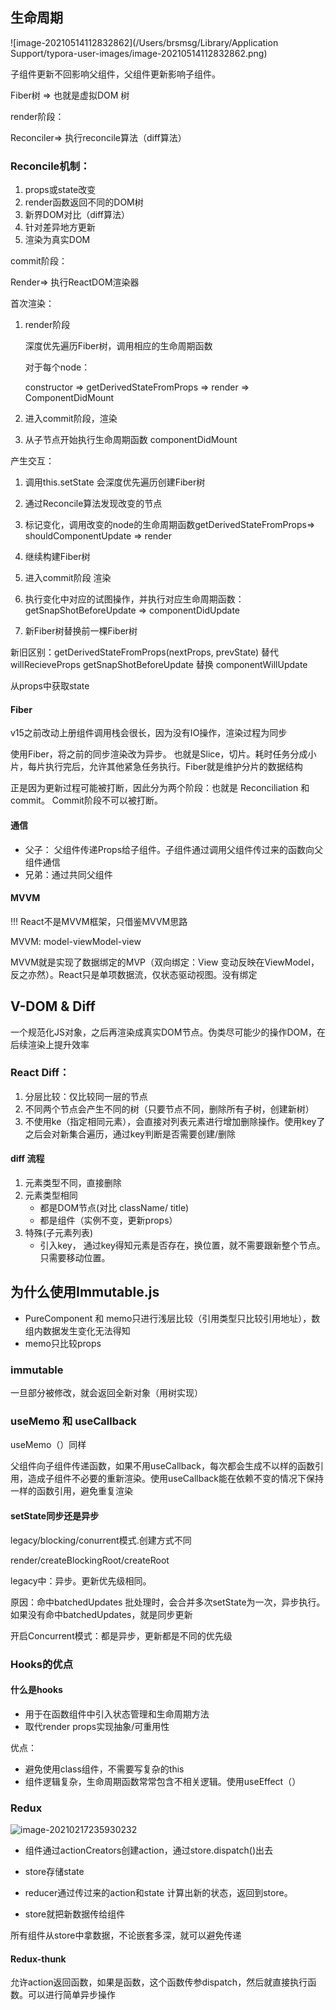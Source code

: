 ## 	生命周期

![image-20210514112832862](/Users/brsmsg/Library/Application Support/typora-user-images/image-20210514112832862.png)

子组件更新不回影响父组件，父组件更新影响子组件。

Fiber树 =>   也就是虚拟DOM 树  

render阶段：

Reconciler=> 执行reconcile算法（diff算法）

### Reconcile机制：

1. props或state改变
2. render函数返回不同的DOM树
3. 新界DOM对比（diff算法）
4. 针对差异地方更新
5. 渲染为真实DOM



commit阶段：

Render=> 执行ReactDOM渲染器



首次渲染：

1. render阶段

   深度优先遍历Fiber树，调用相应的生命周期函数

   对于每个node：

   constructor => getDerivedStateFromProps => render => ComponentDidMount

   

2. 进入commit阶段，渲染
3. 从子节点开始执行生命周期函数 componentDidMount



产生交互：

1. 调用this.setState 会深度优先遍历创建Fiber树
2. 通过Reconcile算法发现改变的节点
3. 标记变化，调用改变的node的生命周期函数getDerivedStateFromProps=> shouldComponentUpdate => render
4. 继续构建Fiber树
5. 进入commit阶段 渲染
6. 执行变化中对应的试图操作，并执行对应生命周期函数：getSnapShotBeforeUpdate => componentDidUpdate

7. 新Fiber树替换前一棵Fiber树



新旧区别：getDerivedStateFromProps(nextProps, prevState) 替代willRecieveProps  getSnapShotBeforeUpdate 替换 componentWillUpdate

从props中获取state

#### Fiber

v15之前改动上册组件调用栈会很长，因为没有IO操作，渲染过程为同步

使用Fiber，将之前的同步渲染改为异步。 也就是Slice，切片。耗时任务分成小片，每片执行完后，允许其他紧急任务执行。Fiber就是维护分片的数据结构



正是因为更新过程可能被打断，因此分为两个阶段：也就是 Reconciliation 和 commit。 Commit阶段不可以被打断。



#### 通信

* 父子： 父组件传递Props给子组件。子组件通过调用父组件传过来的函数向父组件通信
* 兄弟：通过共同父组件



#### MVVM

!!! React不是MVVM框架，只借鉴MVVM思路

MVVM: model-viewModel-view

MVVM就是实现了数据绑定的MVP（双向绑定：View 变动反映在ViewModel，反之亦然）。React只是单项数据流，仅状态驱动视图。没有绑定





## V-DOM & Diff

一个规范化JS对象，之后再渲染成真实DOM节点。伪类尽可能少的操作DOM，在后续渲染上提升效率

### React Diff： 

1. 分层比较：仅比较同一层的节点
2. 不同两个节点会产生不同的树（只要节点不同，删除所有子树，创建新树）
3. 不使用ke（指定相同元素），会直接对列表元素进行增加删除操作。使用key了之后会对新集合遍历，通过key判断是否需要创建/删除

#### diff 流程

1. 元素类型不同，直接删除
2. 元素类型相同
   * 都是DOM节点(对比 className/ title)
   * 都是组件（实例不变，更新props）
3. 特殊(子元素列表)
   * 引入key， 通过key得知元素是否存在，换位置，就不需要跟新整个节点。只需要移动位置。



## 为什么使用Immutable.js

* PureComponent 和 memo只进行浅层比较（引用类型只比较引用地址），数组内数据发生变化无法得知
* memo只比较props

### immutable

一旦部分被修改，就会返回全新对象（用树实现）



### useMemo 和 useCallback

useMemo（）同样

父组件向子组件传递函数，如果不用useCallback，每次都会生成不以样的函数引用，造成子组件不必要的重新渲染。使用useCallback能在依赖不变的情况下保持一样的函数引用，避免重复渲染



#### setState同步还是异步

legacy/blocking/conurrent模式.创建方式不同

render/createBlockingRoot/createRoot



legacy中：异步。更新优先级相同。

原因：命中batchedUpdates 批处理时，会合并多次setState为一次，异步执行。如果没有命中batchedUpdates，就是同步更新



开启Concurrent模式：都是异步，更新都是不同的优先级



### Hooks的优点

#### 什么是hooks

* 用于在函数组件中引入状态管理和生命周期方法
* 取代render props实现抽象/可重用性

优点：

* 避免使用class组件，不需要写复杂的this
* 组件逻辑复杂，生命周期函数常常包含不相关逻辑。使用useEffect（）





### Redux

![image-20210217235930232](C:\Users\20767\AppData\Roaming\Typora\typora-user-images\image-20210217235930232.png)

* 组件通过actionCreators创建action，通过store.dispatch()出去
* store存储state

* reducer通过传过来的action和state 计算出新的状态，返回到store。
* store就把新数据传给组件

所有组件从store中拿数据，不论嵌套多深，就可以避免传递

#### Redux-thunk

允许action返回函数，如果是函数，这个函数传参dispatch，然后就直接执行函数。可以进行简单异步操作